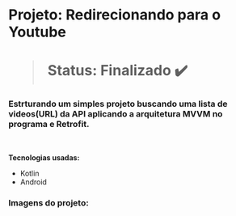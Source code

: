 <h1> Projeto: Redirecionando para o Youtube <h1> 

  > Status: Finalizado ✔️
  
  ### Estrturando um simples projeto buscando uma lista de videos(URL) da API aplicando a arquitetura MVVM no programa e Retrofit.
  
  <br>
  
  <strong>Tecnologias usadas: </strong>
   + Kotlin
   + Android 
  
  
   ### Imagens do projeto:
  
  <br>
  
&nbsp;&nbsp;&nbsp;&nbsp;&nbsp;&nbsp;
